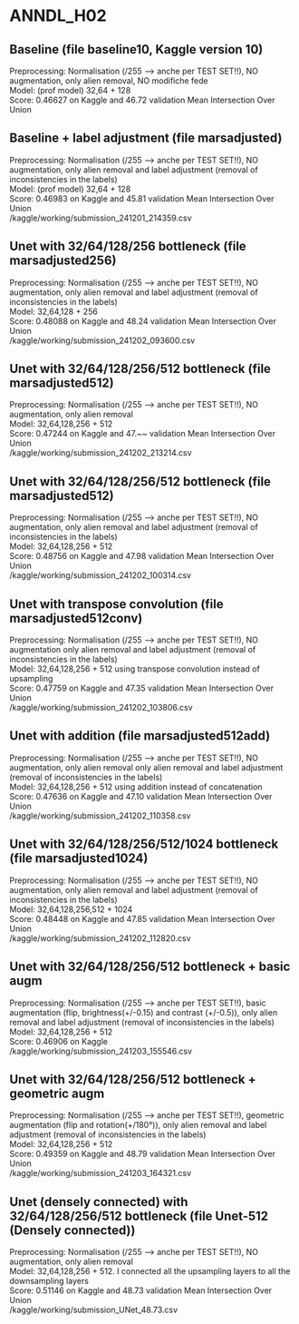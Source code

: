 # ANNDL_H02

## Baseline (file baseline10, Kaggle version 10)
Preprocessing: Normalisation (/255 --> anche per TEST SET!!), NO augmentation, only alien removal, NO modifiche fede \
Model: (prof model) 32,64 + 128 \
Score: 0.46627 on Kaggle and 46.72 validation Mean Intersection Over Union

## Baseline + label adjustment (file marsadjusted)
Preprocessing: Normalisation (/255 --> anche per TEST SET!!), NO augmentation, only alien removal and label adjustment (removal of inconsistencies in the labels) \
Model: (prof model) 32,64 + 128 \
Score: 0.46983 on Kaggle and 45.81 validation Mean Intersection Over Union \
/kaggle/working/submission_241201_214359.csv

## Unet with 32/64/128/256 bottleneck (file marsadjusted256)
Preprocessing: Normalisation (/255 --> anche per TEST SET!!), NO augmentation, only alien removal and label adjustment (removal of inconsistencies in the labels) \
Model: 32,64,128 + 256 \
Score: 0.48088 on Kaggle and 48.24 validation Mean Intersection Over Union \
/kaggle/working/submission_241202_093600.csv

## Unet with 32/64/128/256/512 bottleneck (file marsadjusted512)
Preprocessing: Normalisation (/255 --> anche per TEST SET!!), NO augmentation, only alien removal \
Model: 32,64,128,256 + 512 \
Score: 0.47244 on Kaggle and 47.~~ validation Mean Intersection Over Union \
/kaggle/working/submission_241202_213214.csv

## Unet with 32/64/128/256/512 bottleneck (file marsadjusted512)
Preprocessing: Normalisation (/255 --> anche per TEST SET!!), NO augmentation, only alien removal and label adjustment (removal of inconsistencies in the labels)  \
Model: 32,64,128,256 + 512 \
Score: 0.48756 on Kaggle and 47.98 validation Mean Intersection Over Union \
/kaggle/working/submission_241202_100314.csv

## Unet with transpose convolution (file marsadjusted512conv)
Preprocessing: Normalisation (/255 --> anche per TEST SET!!), NO augmentation only alien removal and label adjustment (removal of inconsistencies in the labels) \
Model: 32,64,128,256 + 512 using transpose convolution instead of upsampling\
Score: 0.47759 on Kaggle and 47.35 validation Mean Intersection Over Union \
/kaggle/working/submission_241202_103806.csv

## Unet with addition (file marsadjusted512add)
Preprocessing: Normalisation (/255 --> anche per TEST SET!!), NO augmentation, only alien removal only alien removal and label adjustment (removal of inconsistencies in the labels) \
Model: 32,64,128,256 + 512 using addition instead of concatenation\
Score: 0.47636 on Kaggle and 47.10 validation Mean Intersection Over Union \
/kaggle/working/submission_241202_110358.csv

## Unet with 32/64/128/256/512/1024 bottleneck (file marsadjusted1024)
Preprocessing: Normalisation (/255 --> anche per TEST SET!!), NO augmentation, only alien removal and label adjustment (removal of inconsistencies in the labels) \
Model: 32,64,128,256,512 + 1024 \
Score: 0.48448 on Kaggle and 47.85 validation Mean Intersection Over Union \
/kaggle/working/submission_241202_112820.csv

## Unet with 32/64/128/256/512 bottleneck + basic augm
Preprocessing: Normalisation (/255 --> anche per TEST SET!!), basic augmentation (flip, brightness(+/-0.15) and contrast (+/-0.5)), only alien removal and label adjustment (removal of inconsistencies in the labels)  \
Model: 32,64,128,256 + 512 \
Score: 0.46906 on Kaggle\
/kaggle/working/submission_241203_155546.csv

## Unet with 32/64/128/256/512 bottleneck + geometric augm
Preprocessing: Normalisation (/255 --> anche per TEST SET!!), geometric augmentation (flip and rotation(+/180°)), only alien removal and label adjustment (removal of inconsistencies in the labels)  \
Model: 32,64,128,256 + 512 \
Score: 0.49359 on Kaggle and 48.79 validation Mean Intersection Over Union\
/kaggle/working/submission_241203_164321.csv

## Unet (densely connected) with 32/64/128/256/512 bottleneck (file Unet-512 (Densely connected))
Preprocessing: Normalisation (/255 --> anche per TEST SET!!), NO augmentation, only alien removal \
Model: 32,64,128,256 + 512. I connected all the upsampling layers to all the downsampling layers \
Score: 0.51146 on Kaggle and 48.73 validation Mean Intersection Over Union \
/kaggle/working/submission_UNet_48.73.csv
